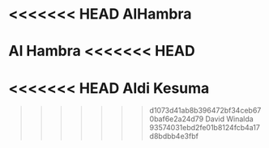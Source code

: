<<<<<<< HEAD
AlHambra
=======
Al Hambra
<<<<<<< HEAD
=======
<<<<<<< HEAD
Aldi Kesuma
=======
>>>>>>> d1073d41ab8b396472bf34ceb670baf6e2a24d79
David Winalda
>>>>>>> 93574031ebd2fe01b8124fcb4a17d8bdbb4e3fbf
